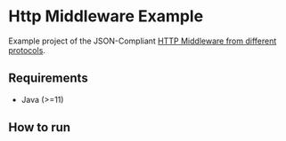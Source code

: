 # Http Middleware Example

Example project of the JSON-Compliant [HTTP Middleware from different protocols](https://github.com/TitoGrine/LAPD_Project).

## Requirements
- Java  (>=11)

## How to run
